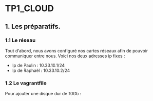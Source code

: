 # TP1_CLOUD

## 1. Les préparatifs.

### 1.1 Le réseau
Tout d'abord, nous avons configuré nos cartes réseaux afin de pouvoir communiquer entre nous.
Voici nos deux adresses ip fixes :
* Ip de Paulin : 10.33.10.1/24
* Ip de Raphaël : 10.33.10.2/24

### 1.2 Le vagrantfile
Pour ajouter une disque dur de 10Gb :
